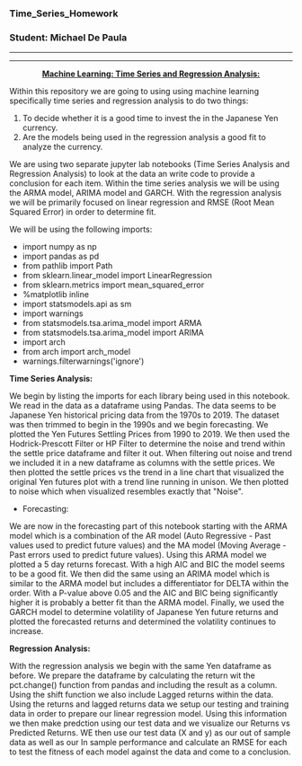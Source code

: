 ### Time_Series_Homework
### Student: Michael De Paula

---
---

<p align="center">
    <ins><b>Machine Learning: Time Series and Regression Analysis:</b><br><ins>
    
</p>

Within this repository we are going to using using machine learning specifically time series and regression analysis to do two things: 
            
1. To decide whether it is a good time to invest the in the Japanese Yen currency.
2. Are the models being used in the regression analysis a good fit to analyze the currency.

We are using two separate jupyter lab notebooks (Time Series Analysis and Regression Analysis) to look at the data an write code to provide a conclusion for each item. Within the time series analysis we will be using the ARMA model, ARIMA model and GARCH. With the regression analysis we will be primarily focused on linear regression and RMSE (Root Mean Squared Error) in order to determine fit. 

We will be using the following imports:

- import numpy as np
- import pandas as pd
- from pathlib import Path
- from sklearn.linear_model import LinearRegression
- from sklearn.metrics import mean_squared_error
- %matplotlib inline
- import statsmodels.api as sm
- import warnings
- from statsmodels.tsa.arima_model import ARMA
- from statsmodels.tsa.arima_model import ARIMA
- import arch 
- from arch import arch_model
- warnings.filterwarnings('ignore')

__Time Series Analysis:__

We begin by listing the imports for each library being used in this notebook. We read in the data as a dataframe using Pandas. The data seems to be Japanese Yen historical pricing data from the 1970s to 2019. The dataset was then trimmed to begin in the 1990s and we begin forecasting. We plotted the Yen Futures Settling Prices from 1990 to 2019. We then used the Hodrick-Prescott Filter or HP Filter to determine the noise and trend within the settle price dataframe and filter it out. When filtering out noise and trend we included it in a new dataframe as columns with the settle prices. We then plotted the settle prices vs the trend in a line chart that visualized the original Yen futures plot with a trend line running in unison. We then plotted to noise which when visualized resembles exactly that "Noise". 

- Forecasting:

We are now in the forecasting part of this notebook starting with the ARMA model which is a combination of the AR model (Auto Regressive - Past values used to predict future values) and the MA model (Moving Average - Past errors used to predict future values). Using this ARMA model we plotted a 5 day returns forecast. With a high AIC and BIC the model seems to be a good fit. We then did the same using an ARIMA model which is similar to the ARMA model but includes a differentiator for DELTA within the order. With a P-value above 0.05 and the AIC and BIC being significantly higher it is probably a better fit than the ARMA model. Finally, we used the GARCH model to determine volatility of Japanese Yen future returns and plotted the forecasted returns and determined the volatility continues to increase. 

__Regression Analysis:__

With the regression analysis we begin with the same Yen dataframe as before. We prepare the dataframe by calculating the return wit the pct.change() function from pandas and including the result as a column. Using the shift function we also include Lagged returns within the data. Using the returns and lagged returns data we setup our testing and training data in order to prepare our linear regression model. Using this information we then make predction using our test data and we visualize our Returns vs Predicted Returns. WE then use our test data (X and y) as our out of sample data as well as our In sample performance and calculate an RMSE for each to test the fitness of each model against the data and come to a conclusion. 